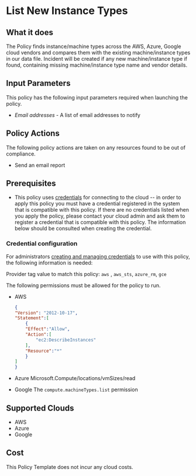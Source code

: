# List New Instance Types

## What it does

The Policy finds instance/machine types across the AWS, Azure, Google cloud vendors and compares them with the existing machine/instance types in our data file. Incident will be created if any new machine/instance type if found, containing missing machine/instance type name and vendor details.

## Input Parameters

This policy has the following input parameters required when launching the policy.

- *Email addresses* - A list of email addresses to notify

## Policy Actions

The following policy actions are taken on any resources found to be out of compliance.

- Send an email report

## Prerequisites

- This policy uses [credentials](https://docs.rightscale.com/policies/users/guides/credential_management.html) for connecting to the cloud -- in order to apply this policy you must have a credential registered in the system that is compatible with this policy. If there are no credentials listed when you apply the policy, please contact your cloud admin and ask them to register a credential that is compatible with this policy. The information below should be consulted when creating the credential.

### Credential configuration

For administrators [creating and managing credentials](https://docs.rightscale.com/policies/users/guides/credential_management.html) to use with this policy, the following information is needed:

Provider tag value to match this policy: `aws` , `aws_sts`, `azure_rm`, `gce`

The following permissions must be allowed for the policy to run.

- AWS
    ```json
    {
    "Version": "2012-10-17",
    "Statement":[
        {
        "Effect":"Allow",
        "Action":[
            "ec2:DescribeInstances"
        ],
        "Resource":"*"
        }
    ]
    }
    ```

- Azure
    Microsoft.Compute/locations/vmSizes/read

- Google
    The `compute.machineTypes.list` permission

## Supported Clouds

- AWS
- Azure
- Google

## Cost

This Policy Template does not incur any cloud costs.

